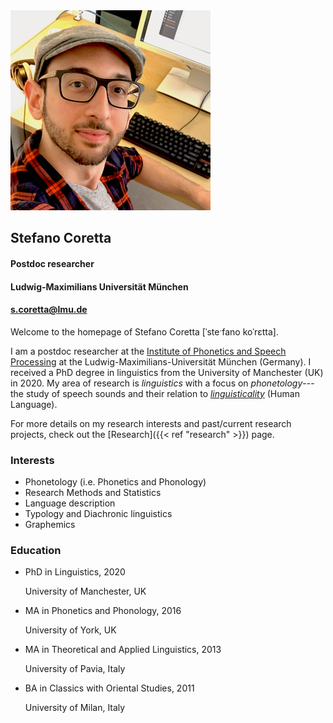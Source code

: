 ---
---

<div class="cols-2">
  <div class="col-left">
  <img class="avatar" src="/img/avatar.png" alt="Avatar">
  </div>
  <div class="col-right">
    <div class="avatar-info">
      <h2>Stefano Coretta</h2>
      <h4>Postdoc researcher</h4>
      <h4 id="institute">Ludwig-Maximilians Universität München</h4>
      <h4 id="my-email"><a href = "mailto: s.coretta@lmu.de">s.coretta@lmu.de</a></h4>
    </div>
  </div>
</div>

Welcome to the homepage of Stefano Coretta [ˈsteˑfano koˈrɛtta].

I am a postdoc researcher at the [Institute of Phonetics and Speech Processing](https://www.phonetik.uni-muenchen.de/) at the Ludwig-Maximilians-Universität München (Germany).
I received a PhD degree in linguistics from the University of Manchester (UK) in 2020.
My area of research is *linguistics* with a focus on *phonetology*---the study of speech sounds and their relation to [*linguisticality*](https://doi.org/10.3389/fpsyg.2019.03056) (Human Language).

For more details on my research interests and past/current research projects, check out the [Research]({{< ref "research" >}}) page.

<div class="cols-2">
<div class="col-left">
<h3>Interests</h3>
<ul class="ul-interests">
  <li>Phonetology (i.e. Phonetics and Phonology)</li>
  <li>Research Methods and Statistics</li>
  <li>Language description</li>
  <li>Typology and Diachronic linguistics</li>
  <li>Graphemics</li>
</ul>
</div>
<div class="col-right">
<h3>Education</h3>
<ul class="ul-edu fa-ul">
  <li>
    <i class="fa-li fas fa-graduation-cap"></i>
    <div class="description">
      <p class="course">PhD in Linguistics, 2020</p>
      <p class="institution">University of Manchester, UK</p>
    </div>
  </li>

  <li>
    <i class="fa-li fas fa-graduation-cap"></i>
    <div class="description">
      <p class="course">MA in Phonetics and Phonology, 2016</p>
      <p class="institution">University of York, UK</p>
    </div>
  </li>

  <li>
    <i class="fa-li fas fa-graduation-cap"></i>
    <div class="description">
      <p class="course">MA in Theoretical and Applied Linguistics, 2013</p>
      <p class="institution">University of Pavia, Italy</p>
    </div>
  </li>

  <li>
    <i class="fa-li fas fa-graduation-cap"></i>
    <div class="description">
      <p class="course">BA in Classics with Oriental Studies, 2011</p>
      <p class="institution">University of Milan, Italy</p>
    </div>
  </li>
 </ul>
 </div>
</div>
